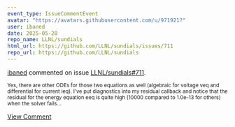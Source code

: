 ```yaml
---
event_type: IssueCommentEvent
avatar: "https://avatars.githubusercontent.com/u/971921?"
user: ibaned
date: 2025-05-28
repo_name: LLNL/sundials
html_url: https://github.com/LLNL/sundials/issues/711
repo_url: https://github.com/LLNL/sundials
---
```


<a href='https://github.com/ibaned' target='_blank'>ibaned</a> commented on issue <a href='https://github.com/LLNL/sundials/issues/711' target='_blank'>LLNL/sundials#711</a>.

<small>Yes, there are other ODEs for those two equations as well (algebraic for voltage veq and differential for current ieq). I've put diagnostics into my residual callback and notice that the residual for the energy equation eeq is quite high (10000 compared to 1.0e-13 for others) when the solver fails...</small>

<a href='https://github.com/LLNL/sundials/issues/711' target='_blank'>View Comment</a>